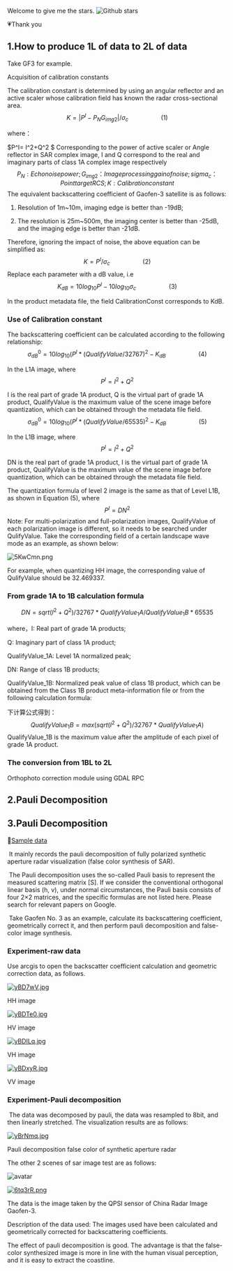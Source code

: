 Welcome to give me the stars. ![Github stars](https://img.shields.io/github/stars/ytkz11/sar-image.svg) 

:heartpulse:Thank you

## 1.How to produce 1L of data to 2L of data

Take GF3 for example.

Acquisition of calibration constants

The calibration constant is determined by using an angular reflector and an active scaler whose calibration field has known the radar cross-sectional area.
$$
K = |P^I-P_NG_{img2}|/\sigma_c        \ \ \ \ \ \ \ \ \ \ \ \ \ \ \ \ \ \ \      (1)
$$

where：

$P^I= I^2+Q^2 $ Corresponding to the power of active scaler or Angle reflector in SAR complex image, I and Q correspond to the real and imaginary parts of class 1A complex image respectively
$$
P_N:Echo noise power;G_{img2}：Image processing gain of noise;
sigma_c：Point target RCS;K:Calibration constant
$$
The equivalent backscattering coefficient of Gaofen-3 satellite is as follows:

1) Resolution of 1m~10m, imaging edge is better than -19dB;

2) The resolution is 25m~500m, the imaging center is better than -25dB, and the imaging edge is better than -21dB.

Therefore, ignoring the impact of noise, the above equation can be simplified as:
$$
K = P^I/\sigma_c        \ \ \ \ \ \ \ \ \ \ \ \ \ \ \ \ \ \ \      (2)
$$
Replace each parameter with a dB value, i.e				
$$
K_{dB} = 10log_{10}P^I-10log_{10}\sigma_c        \ \ \ \ \ \ \ \ \ \ \ \ \ \ \ \ \ \ \      (3)
$$

In the product metadata file, the field CalibrationConst corresponds to KdB.	

### Use of Calibration constant		

The backscattering coefficient can be calculated according to the following relationship:
$$
\sigma_{dB}^0 = 10log_{10}(P^I*(QualifyValue/32767)^2-K_{dB}        \ \ \ \ \ \ \ \ \ \ \ \ \ \ \ \ \ \ \      (4)
$$

In the L1A image, where
$$
P^I= I^2+Q^2
$$

I is the real part of grade 1A product, Q is the virtual part of grade 1A product, QualifyValue is the maximum value of the scene image before quantization, which can be obtained through the metadata file field.
$$
\sigma_{dB}^0 = 10log_{10}(P^I*(QualifyValue/65535)^2-K_{dB}        \ \ \ \ \ \ \ \ \ \ \ \ \ \ \ \ \ \ \      (5)
$$

In the L1B image, where
$$
P^I= I^2+Q^2
$$

DN is the real part of grade 1A product, I is the virtual part of grade 1A product, QualifyValue is the maximum value of the scene image before quantization, which can be obtained through the metadata file field.

The quantization formula of level 2 image is the same as that of Level L1B, as shown in Equation (5), where
$$
P^I= DN^2
$$
Note: For multi-polarization and full-polarization images, QualifyValue of each polarization image is different, so it needs to be searched under QulifyValue. Take the corresponding field of a certain landscape wave mode as an example, as shown below:

![5KwCmn.png](https://z3.ax1x.com/2021/10/13/5KwCmn.png)

For example, when quantizing HH image, the corresponding value of QulifyValue should be 32.469337.

### From grade 1A to 1B calculation formula

$$
DN = sqrt(I^2+Q^2)/32767*QualifyValue_1A/QualifyValue_1B*65535
$$

where，I: Real part of grade 1A products;

Q: Imaginary part of class 1A product;

QualifyValue_1A: Level 1A normalized peak;

DN: Range of class 1B products;

QualifyValue_1B: Normalized peak value of class 1B product, which can be obtained from the Class 1B product meta-information file or from the following calculation formula:

下计算公式得到：
$$
QualifyValue_1B = max(sqrt(I^2+Q^2)/32767*QualifyValue_1A)
$$
QualifyValue_1B is the maximum value after the amplitude of each pixel of grade 1A product.

### The conversion from 1BL to 2L

Orthophoto correction module using GDAL RPC



## 2.Pauli Decomposition



## 3.Pauli Decomposition

:blue_book:[Sample data](https://drive.google.com/file/d/1leBeDtRLFN2SBA0IwhJWe3Et-0gPTEIN/view?usp=sharing) 		

​	It mainly records the pauli decomposition of fully polarized synthetic aperture radar visualization (false color synthesis of SAR).		

​	The Pauli decomposition uses the so-called Pauli basis to represent the measured scattering matrix [S]. If we consider the conventional orthogonal linear basis (h, v), under normal circumstances, the Pauli basis consists of four 2×2 matrices, and the specific formulas are not listed here. Please search for relevant papers on Google.

​	Take Gaofen No. 3 as an example, calculate its backscattering coefficient, geometrically correct it, and then perform pauli decomposition and false-color image synthesis.



### Experiment-raw data

Use arcgis to open the backscatter coefficient calculation and geometric correction data, as follows.

[![yBD7wV.jpg](https://z3.ax1x.com/2021/02/11/yBD7wV.jpg)](https://imgtu.com/i/yBD7wV)

HH image

[![yBDTe0.jpg](https://z3.ax1x.com/2021/02/11/yBDTe0.jpg)](https://imgtu.com/i/yBDTe0)

HV image

[![yBDILq.jpg](https://z3.ax1x.com/2021/02/11/yBDILq.jpg)](https://imgtu.com/i/yBDILq)

VH image

[![yBDxyR.jpg](https://z3.ax1x.com/2021/02/11/yBDxyR.jpg)](https://imgtu.com/i/yBDxyR)

VV image

### Experiment-Pauli decomposition

​		The data was decomposed by pauli, the data was resampled to 8bit, and then linearly stretched. The visualization results are as follows:

[![yBrNmq.jpg](https://z3.ax1x.com/2021/02/11/yBrNmq.jpg)](https://imgtu.com/i/yBrNmq)

Pauli decomposition false color of synthetic aperture radar



The other 2 scenes of sar image test are as follows:

![avatar](https://z3.ax1x.com/2021/03/11/6tq8q1.md.png)

[![6tq3rR.png](https://z3.ax1x.com/2021/03/11/6tq3rR.png)](https://imgtu.com/i/6tq3rR)

The data is the image taken by the QPSI sensor of China Radar Image Gaofen-3.

Description of the data used: The images used have been calculated and geometrically corrected for backscattering coefficients.

The effect of pauli decomposition is good. The advantage is that the false-color synthesized image is more in line with the human visual perception, and it is easy to extract the coastline.